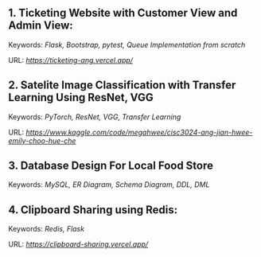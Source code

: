 ## 1. Ticketing Website with Customer View and Admin View:

Keywords: *Flask, Bootstrap, pytest, Queue Implementation from scratch*

URL: *https://ticketing-ang.vercel.app/*

## 2. Satelite Image Classification with Transfer Learning Using ResNet, VGG

Keywords: *PyTorch, ResNet, VGG, Transfer Learning*

URL: *https://www.kaggle.com/code/megahwee/cisc3024-ang-jian-hwee-emily-choo-hue-che*


## 3. Database Design For Local Food Store

Keywords: *MySQL, ER Diagram, Schema Diagram, DDL, DML*


## 4. Clipboard Sharing using Redis:

Keywords: *Redis, Flask*

URL: *https://clipboard-sharing.vercel.app/*

